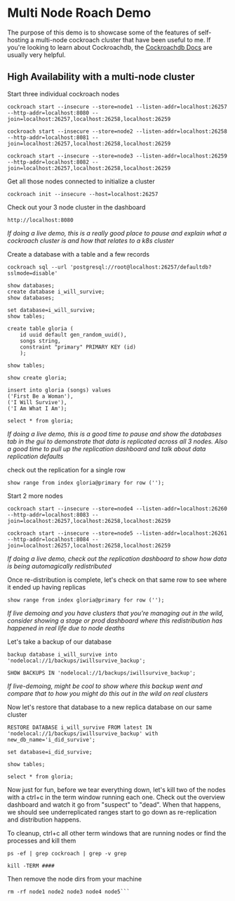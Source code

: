# Multi Node Roach Demo
The purpose of this demo is to showcase some of the features of self-hosting a multi-node cockroach cluster that have been useful to me. If you're looking to learn about Cockroachdb, the [Cockroachdb Docs](https://www.cockroachlabs.com/docs/) are usually very helpful.

## High Availability with a multi-node cluster

Start three individual cockroach nodes
```
cockroach start --insecure --store=node1 --listen-addr=localhost:26257 --http-addr=localhost:8080 --join=localhost:26257,localhost:26258,localhost:26259
```

```
cockroach start --insecure --store=node2 --listen-addr=localhost:26258 --http-addr=localhost:8081 --join=localhost:26257,localhost:26258,localhost:26259
```

```
cockroach start --insecure --store=node3 --listen-addr=localhost:26259 --http-addr=localhost:8082 --join=localhost:26257,localhost:26258,localhost:26259

```
Get all those nodes connected to initialize a cluster
```
cockroach init --insecure --host=localhost:26257
```

Check out your 3 node cluster in the dashboard
```
http://localhost:8080
```
*If doing a live demo, this is a really good place to pause and explain what a cockroach cluster is and how that relates to a k8s cluster*

Create a database with a table and a few records
```
cockroach sql --url 'postgresql://root@localhost:26257/defaultdb?sslmode=disable'
```
```
show databases;
create database i_will_survive;
show databases;
```
```
set database=i_will_survive;
show tables;

create table gloria (
    id uuid default gen_random_uuid(), 
    songs string, 
    constraint "primary" PRIMARY KEY (id)
    );

show tables;
```

```
show create gloria;

insert into gloria (songs) values 
('First Be a Woman'), 
('I Will Survive'), 
('I Am What I Am');

select * from gloria;

```
*If doing a live demo, this is a good time to pause and show the databases tab in the gui to demonstrate that data is replicated across all 3 nodes. Also a good time to pull up the replication dashboard and talk about data replication defaults*

check out the replication for a single row

```
show range from index gloria@primary for row ('');
```

Start 2 more nodes
```
cockroach start --insecure --store=node4 --listen-addr=localhost:26260 --http-addr=localhost:8083 --join=localhost:26257,localhost:26258,localhost:26259
```

```
cockroach start --insecure --store=node5 --listen-addr=localhost:26261 --http-addr=localhost:8084 --join=localhost:26257,localhost:26258,localhost:26259
```

*If doing a live demo, check out the replication dashboard to show how data is being automagically redistributed*

Once re-distribution is complete, let's check on that same row to see where it ended up having replicas
```
show range from index gloria@primary for row ('');
```

*If live demoing and you have clusters that you're managing out in the wild, consider showing a stage or prod dashboard where this redistribution has happened in real life due to node deaths*

Let's take a backup of our database
```
backup database i_will_survive into 'nodelocal://1/backups/iwillsurvive_backup';

SHOW BACKUPS IN 'nodelocal://1/backups/iwillsurvive_backup';
```
*If live-demoing, might be cool to show where this backup went and compare that to how you might do this out in the wild on real clusters*

Now let's restore that database to a new replica database on our same cluster
```
RESTORE DATABASE i_will_survive FROM latest IN 'nodelocal://1/backups/iwillsurvive_backup' with new_db_name='i_did_survive';

set database=i_did_survive;

show tables;

select * from gloria;
```

Now just for fun, before we tear everything down, let's kill two of the nodes with a ctrl+c in the term window running each one. Check out the overview dashboard and watch it go from "suspect" to "dead". When that happens, we should see underreplicated ranges start to go down as re-replication and distribution happens.

To cleanup, ctrl+c all other term windows that are running nodes or find the processes and kill them
```
ps -ef | grep cockroach | grep -v grep

kill -TERM ####
```

Then remove the node dirs from your machine
```
rm -rf node1 node2 node3 node4 node5```